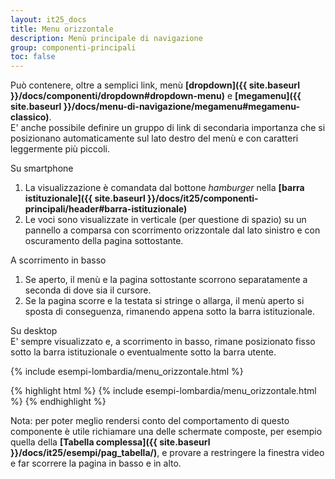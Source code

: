 ```yaml
---
layout: it25_docs
title: Menu orizzontale
description: Menù principale di navigazione
group: componenti-principali
toc: false
---
```


Può contenere, oltre a semplici link, menù **[dropdown]({{ site.baseurl }}/docs/componenti/dropdown#dropdown-menu)** e **[megamenu]({{ site.baseurl }}/docs/menu-di-navigazione/megamenu#megamenu-classico)**.  
E' anche possibile definire un gruppo di link di secondaria importanza che si posizionano automaticamente sul lato destro del menù e con caratteri leggermente più piccoli.

Su smartphone
1. La visualizzazione è comandata dal bottone *hamburger* nella **[barra istituzionale]({{ site.baseurl }}/docs/it25/componenti-principali/header#barra-istituzionale)**
2. Le voci sono visualizzate in verticale (per questione di spazio) su un pannello a comparsa con scorrimento orizzontale dal lato sinistro e con oscuramento della pagina sottostante.

A scorrimento in basso
1. Se aperto, il menù e la pagina sottostante scorrono separatamente a seconda di dove sia il cursore.
2. Se la pagina scorre e la testata si stringe o allarga, il menù aperto si sposta di conseguenza, rimanendo appena sotto la barra istituzionale.

Su desktop  
E' sempre visualizzato e, a scorrimento in basso, rimane posizionato fisso sotto la barra istituzionale o eventualmente sotto la barra utente.

<div class="bd-example">
{% include esempi-lombardia/menu_orizzontale.html %}
</div>

{% highlight html %}
{% include esempi-lombardia/menu_orizzontale.html %}
{% endhighlight %}

Nota: per poter meglio rendersi conto del comportamento di questo componente è utile richiamare una delle schermate composte, per esempio quella della **[Tabella complessa]({{ site.baseurl }}/docs/it25/esempi/pag_tabella/)**, e provare a restringere la finestra video e far scorrere la pagina in basso e in alto.
